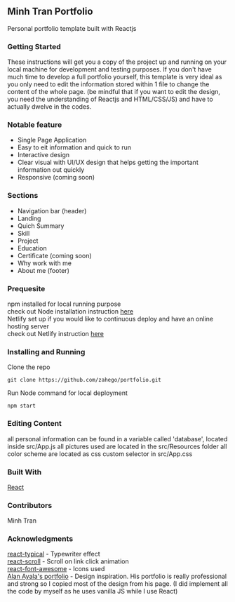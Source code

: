 ## Minh Tran Portfolio
Personal portfolio template built with Reactjs


### Getting Started
These instructions will get you a copy of the project up and running on your local machine for development and testing purposes. 
If you don't have much time to develop a full portfolio yourself, this template is very ideal as you only need to edit the information stored within 1 file to change the content of the whole page. (be mindful that if you want to edit the design, you need the understanding of Reactjs and HTML/CSS/JS) and have to actually dwelve in the codes.

### Notable feature
- Single Page Application
- Easy to eit information and quick to run
- Interactive design
- Clear visual with UI/UX design that helps getting the important information out quickly
- Responsive (coming soon)

### Sections
- Navigation bar (header)
- Landing 
- Quich Summary
- Skill
- Project
- Education
- Certificate (coming soon)
- Why work with me
- About me (footer)


### Prequesite
npm installed for local running purpose    
check out Node installation instruction [here](https://nodejs.org/en/)  
Netlify set up if you would like to continuous deploy and have an online hosting server  
check out Netlify instruction [here](https://www.netlify.com/)  

### Installing and Running
Clone the repo
```
git clone https://github.com/zahego/portfolio.git
```
Run Node command for local deployment
```
npm start
```

### Editing Content
all personal information can be found in a variable called 'database', located inside src/App.js
all pictures used are located in the src/Resources folder
all color scheme are located as css custom selector in src/App.css

### Built With
[React](https://reactjs.org/)  


### Contributors
Minh Tran 

### Acknowledgments
[react-typical](https://www.npmjs.com/package/react-typical) - Typewriter effect  
[react-scroll](https://www.npmjs.com/package/react-scroll) - Scroll on link click animation  
[react-font-awesome](https://github.com/FortAwesome/react-fontawesome) - Icons used  
[Alan Ayala's portfolio](http://www.abwtechnologies.com/index.html) - Design inspiration. 
His portfolio is really professional and strong so I copied most of the design from his page. (I did implement all the code by myself as he uses vanilla JS while I use React)
